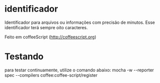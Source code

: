 identificador
==============================

Identificador para arquivos ou informações com precisão de minutos. Esse identificador terá sempre oito caracteres.

Feito em coffeeScript (http://coffeescript.org)

# Testando

para testar continuamente, utilize o comando abaixo:
mocha -w --reporter spec --compilers coffee:coffee-script/register

